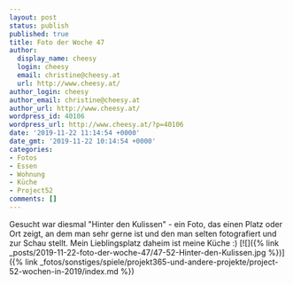 ```yaml
---
layout: post
status: publish
published: true
title: Foto der Woche 47
author:
  display_name: cheesy
  login: cheesy
  email: christine@cheesy.at
  url: http://www.cheesy.at/
author_login: cheesy
author_email: christine@cheesy.at
author_url: http://www.cheesy.at/
wordpress_id: 40106
wordpress_url: http://www.cheesy.at/?p=40106
date: '2019-11-22 11:14:54 +0000'
date_gmt: '2019-11-22 10:14:54 +0000'
categories:
- Fotos
- Essen
- Wohnung
- Küche
- Project52
comments: []
---
```

Gesucht war diesmal "Hinter den Kulissen" - ein Foto, das einen Platz oder Ort zeigt, an dem man sehr gerne ist und den man selten fotografiert und zur Schau stellt. Mein Lieblingsplatz daheim ist meine Küche :)
[![]({% link _posts/2019-11-22-foto-der-woche-47/47-52-Hinter-den-Kulissen.jpg %})]({% link _fotos/sonstiges/spiele/projekt365-und-andere-projekte/project-52-wochen-in-2019/index.md %})
